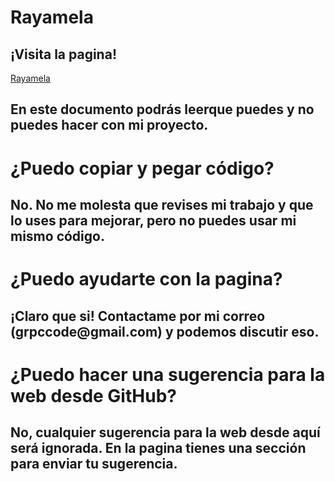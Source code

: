 <h1>Rayamela</h1>

<h2>¡Visita la pagina!</h2>

<a href="#">Rayamela</a>

<h2>En este documento podrás leerque puedes y no puedes hacer con mi proyecto.</h2>

<h1 style="font-weight:bold">¿Puedo copiar y pegar código?</h1>
<h2>No. No me molesta que revises mi trabajo y que lo uses para mejorar, pero no puedes usar mi mismo código.</h2>


<h1 style="font-weight:bold">¿Puedo ayudarte con la pagina?</h1>
<h2>¡Claro que si! Contactame por mi correo (grpccode@gmail.com) y podemos discutir eso.</h2>

<h1 style="font-weight:bold">¿Puedo hacer una sugerencia para la web desde GitHub?</h1>
<h2>No, cualquier sugerencia para la web desde aquí será ignorada. En la pagina tienes una sección para enviar tu sugerencia.</h2>
